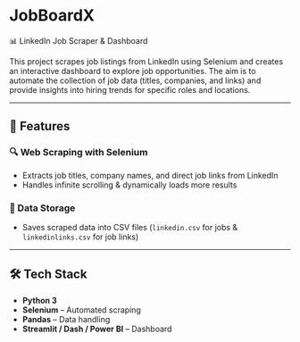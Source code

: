 # JobBoardX
📊 LinkedIn Job Scraper & Dashboard

This project scrapes job listings from LinkedIn using Selenium and creates an interactive dashboard to explore job opportunities. The aim is to automate the collection of job data (titles, companies, and links) and provide insights into hiring trends for specific roles and locations.

---

## 🚀 Features

### 🔍 Web Scraping with Selenium
- Extracts job titles, company names, and direct job links from LinkedIn  
- Handles infinite scrolling & dynamically loads more results  

### 📂 Data Storage
- Saves scraped data into CSV files (`linkedin.csv` for jobs & `linkedinlinks.csv` for job links)  

---

## 🛠️ Tech Stack
- **Python 3**  
- **Selenium** – Automated scraping  
- **Pandas** – Data handling  
- **Streamlit / Dash / Power BI** – Dashboard







